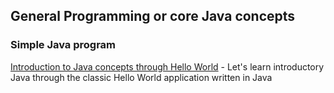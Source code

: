 ## General Programming or core Java concepts

### Simple Java program
[Introduction to Java concepts through Hello World](http://talentify.com/java-understand-simple-java-program/) - Let's learn introductory Java through the classic Hello World application written in Java
